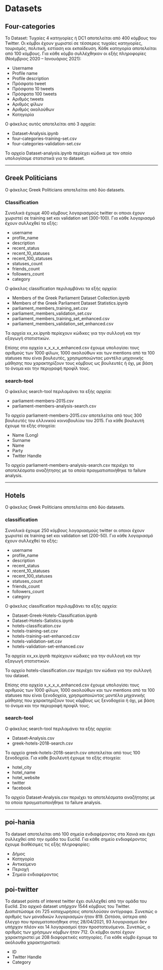 # Datasets

## Four-categories

To Dataset: Τυχαίες 4 κατηγορίες ή DC1 αποτελείται από 400 κόμβους του Twitter.
 Οι κόμβοι έχουν χωριστεί σε τέσσερεις τυχαίες κατηγορίες, τουρισμός, πολιτική, εστίαση και εκπαίδευση. 
 Κάθε κατηγορία αποτελείται από 100 κόμβους. 
 Για κάθε κόμβο συλλέχθηκαν οι εξής πληροφορίες (Νοέμβριος 2020 – Ιανουάριος 2021):
- Username
- Profile name
- Profile description
- Πρόσφατο tweet
- Πρόσφατα 10 tweets
- Πρόσφατα 100 tweets
- Αριθμός tweets
- Αριθμός φίλων
- Αριθμός ακολούθων
- Κατηγορία

Ο φάκελος αυτός αποτελείται από 3 αρχεία:
-  Dataset-Analysis.ipynb
- four-categories-training-set.csv
- four-categories-validation-set.csv

Το αρχείο Dataset-analysis.ipynb περίεχει κώδικα με τον οποίο υπολογίσαμε στατιστικά
για το dataset.


---
## Greek Politicians
Ο φάκελος Greek Politicians αποτελείται από δύο datasets.
### Classification
Συνολικά έχουμε 400 κόμβους λογαριασμούς twitter οι οποιοι έχουν χωριστεί σε
training set και validation set (300-100). Για κάθε λογαριασμό έχουν συλλεχθεί τα εξής:
- username
- profile_name
- description
- recent_status
- recent_10_statuses
- recent_100_statuses
- statuses_count
- friends_count
- followers_count
- category


Ο φάκελος classification περιλαμβάνει τα εξής αρχεία:
- Members of the Greek Parliament Dataset Collection.ipynb
- Members of the Greek Parliament Dataset Statistics.ipynb
- parliament_members_training_set.csv
- parliament_members_validation_set.csv
- parliament_members_training_set_enhanced.csv
- parliament_members_validation_set_enhanced.csv

Τα αρχεία xx_xx.ipynb περίεχουν κώδικες για την συλλογή και την εξαγωγή στατιστικών.

Επίσης στα αρχεία x_x_x_x_enhanced.csv έχουμε υπολογίσει τους αριθμούς 
των 1000 φίλων, 1000 ακολούθων και των mentions από τα 100 statuses που είναι βουλευτές, χρησιμοποιώντας
μοντέλα μηχανικής μάθησης που χαρακτηρίζουν τους κόμβους ως βουλευτές ή όχι,
με βάση το όνομα και την περιγραφή προφίλ τους. 

### search-tool
O φάκελος search-tool περιλαμάνει τα εξής αρχεία:
- parliament-members-2015.csv
- parliament-members-analysis-search.csv

Το αρχείο parliament-members-2015.csv αποτελείται από τους 300 βουλευτές
του ελλινικού κοινοβουλίου του 2015. Για κάθε βουλευτή έχουμε τα εξής στοιχεία:
- Name (Long)
- Surname
- Name
- Party
- Twitter Handle

Το αρχείο parliament-members-analysis-search.csv περιέχει τα αποτελέσματα
αναζήτησης με τα οποία πραγματιοποιήθηκε το failure analysis.


---

## Hotels
Ο φάκελος Greek Politicians αποτελείται από δύο datasets.

### classification
Συνολικά έχουμε 250 κόμβους λογαριασμούς twitter οι οποιοι έχουν χωριστεί σε
training set και validation set (200-50). Για κάθε λογαριασμό έχουν συλλεχθεί τα εξής:
- username
- profile_name
- description
- recent_status
- recent_10_statuses
- recent_100_statuses
- statuses_count
- friends_count
- followers_count
- category

Ο φάκελος classification περιλαμβάνει τα εξής αρχεία:
- Dataset-Greek-Hotels-Classification.ipynb
- Dataset-Hotels-Satistics.ipynb
- hotels-classification.csv
- hotels-training-set.csv
- hotels-training-set-enhanced.csv
- hotels-validation-set.csv
- hotels-validation-set-enhanced.csv

Τα αρχεία xx_xx.ipynb περίεχουν κώδικες για την συλλογή και την εξαγωγή στατιστικών.

Το αρχείο hotels-classification.csv περιέχει τον κώδικα για την συλλογή του dataset.

Επίσης στα αρχεία x_x_x_x_enhanced.csv έχουμε υπολογίσει τους αριθμούς 
των 1000 φίλων, 1000 ακολούθων και των mentions από τα 100 statuses που είναι ξενοδοχεία, χρησιμοποιώντας
μοντέλα μηχανικής μάθησης που χαρακτηρίζουν τους κόμβους ως ξενοδοχεία ή όχι,
με βάση το όνομα και την περιγραφή προφίλ τους. 

### search-tool
O φάκελος search-tool περιλαμάνει τα εξής αρχεία:
- Dataset-Analysis.csv
- greek-hotels-2018-search.csv

Το αρχείο greek-hotels-2018-search.csv αποτελείται από τους 100 ξενοδοχεία. 
Για κάθε βουλευτή έχουμε τα εξής στοιχεία:
- hotel_city
- hotel_name
- hotel_website
- twitter
- facebook

Το αρχείο Dataset-Analysis.csv περιέχει τα αποτελέσματα
αναζήτησης με τα οποία πραγματιοποιήθηκε το failure analysis.


---
## poi-hania
To dataset αποτελείται από 100 σημεία ενδιαφέροντος στα Χανιά και έχει συλλεχθεί από την ομάδα του Euclid. Για κάθε σημείο ενδιαφέροντος έχουμε διαθέσιμες τις εξής πληροφορίες:
- Δήμος
- Κατηγορία
- Αντικείμενο
- Περιοχή
- Σημείο ενδιαφέροντος


## poi-twitter
Το dataset points of interest twitter έχει συλλεχθεί από την ομάδα του Euclid. 
Στο αρχικό dataset υπήρχαν 1544 κόμβους του Twitter. 
Διαπιστώσαμε ότι 725 καταχωρήσεις αποτελούσαν αντίγραφα. 
Συνεπώς ο αριθμός των μοναδικών λογαριασμών ήταν 819. 
Ωστόσο, ύστερα από έλεγχο που πραγματοποιήθηκε στης 28/04/2021, 
93 λογαριασμοί δεν υπήρχαν πλέον και 14 λογαριασμοί ήταν προστατευόμενοι. 
Συνεπώς, ο αριθμός των χρήσιμων κόμβων ήταν 712. 
Οι κόμβοι αυτοί έχουν χαρακτηριστεί με 208 διαφορετικές κατηγορίες. 
Για κάθε κόμβο έχουμε τα ακόλουθα χαρακτηριστικά:
- ID
- Twitter Handle
- Category
